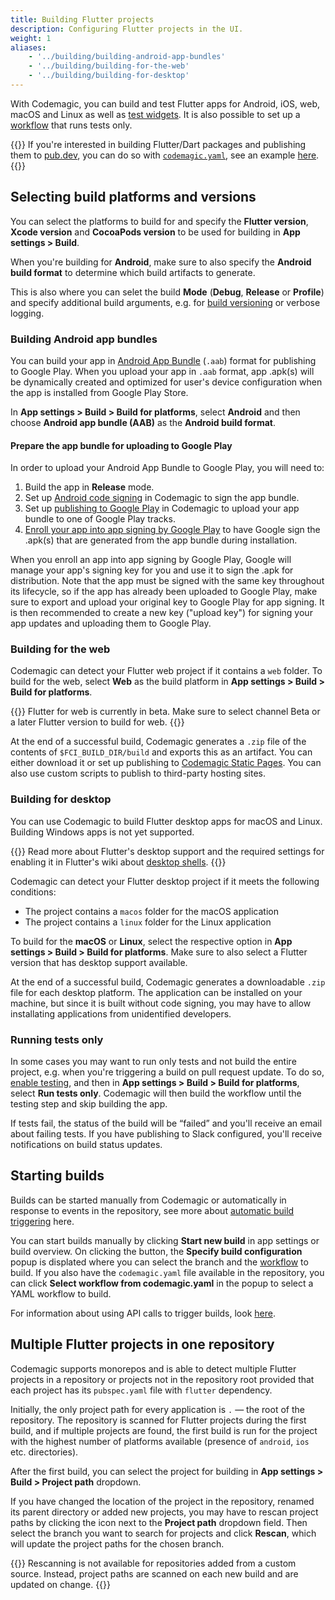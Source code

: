 ```yaml
---
title: Building Flutter projects
description: Configuring Flutter projects in the UI.
weight: 1
aliases:
    - '../building/building-android-app-bundles'
    - '../building/building-for-the-web'
    - '../building/building-for-desktop'
---
```


With Codemagic, you can build and test Flutter apps for Android, iOS, web, macOS and Linux as well as [test widgets](../testing/testing-widgets). It is also possible to set up a [workflow](../flutter/creating-workflows) that runs tests only.

{{<notebox>}}
If you're interested in building Flutter/Dart packages and publishing them to [pub.dev](https://pub.dev/), you can do so with [`codemagic.yaml`](../getting-started/yaml), see an example [here](../publishing-yaml/distribution/#publishing-a-flutter-package-to-pubdev).
{{</notebox>}}

## Selecting build platforms and versions

You can select the platforms to build for and specify the **Flutter version**, **Xcode version** and **CocoaPods version** to be used for building in **App settings > Build**.

When you're building for **Android**, make sure to also specify the **Android build format** to determine which build artifacts to generate.

This is also where you can selet the build **Mode** (**Debug**, **Release** or **Profile**) and specify additional build arguments, e.g. for [build versioning](../building/build-versioning) or verbose logging.

### Building Android app bundles

You can build your app in [Android App Bundle](https://developer.android.com/guide/app-bundle) (`.aab`) format for publishing to Google Play. When you upload your app in `.aab` format, app  .apk(s) will be dynamically created and optimized for user's device configuration when the app is installed from Google Play Store.

In **App settings > Build > Build for platforms**, select **Android** and then choose **Android app bundle (AAB)** as the **Android build format**.

#### Prepare the app bundle for uploading to Google Play

In order to upload your Android App Bundle to Google Play, you will need to:

1. Build the app in **Release** mode.
2. Set up [Android code signing](../code-signing/android-code-signing/) in Codemagic to sign the app bundle.
3. Set up [publishing to Google Play](../publishing/publishing-to-google-play/) in Codemagic to upload your app bundle to one of Google Play tracks.
4. [Enroll your app into app signing by Google Play](https://support.google.com/googleplay/android-developer/answer/7384423) to have Google sign the .apk(s) that are generated from the app bundle during installation.

When you enroll an app into app signing by Google Play, Google will manage your app's signing key for you and use it to sign the .apk for distribution. Note that the app must be signed with the same key throughout its lifecycle, so if the app has already been uploaded to Google Play, make sure to export and upload your original key to Google Play for app signing. It is then recommended to create a new key ("upload key") for signing your app updates and uploading them to Google Play.

### Building for the web

Codemagic can detect your Flutter web project if it contains a `web` folder. To build for the web, select **Web** as the build platform in **App settings > Build > Build for platforms**.

{{<notebox>}}
Flutter for web is currently in beta. Make sure to select channel Beta or a later Flutter version to build for web.
{{</notebox>}}

At the end of a successful build, Codemagic generates a `.zip` file of the contents of `$FCI_BUILD_DIR/build` and exports this as an artifact. You can either download it or set up publishing to [Codemagic Static Pages](../publishing/publishing-to-codemagic-static-pages/). You can also use custom scripts to publish to third-party hosting sites.

### Building for desktop

You can use Codemagic to build Flutter desktop apps for macOS and Linux. Building Windows apps is not yet supported. 

{{<notebox>}}
Read more about Flutter's desktop support and the required settings for enabling it in Flutter's wiki about [desktop shells](https://github.com/flutter/flutter/wiki/Desktop-shells).
{{</notebox>}}

Codemagic can detect your Flutter desktop project if it meets the following conditions:

- The project contains a `macos` folder for the macOS application
- The project contains a `linux` folder for the Linux application

To build for the **macOS** or **Linux**, select the respective option in **App settings > Build > Build for platforms**. Make sure to also select a Flutter version that has desktop support available.

At the end of a successful build, Codemagic generates a downloadable `.zip` file for each desktop platform. The application can be installed on your machine, but since it is built without code signing, you may have to allow installating applications from unidentified developers.

### Running tests only

In some cases you may want to run only tests and not build the entire project, e.g. when you're triggering a build on pull request update. To do so, [enable testing](../testing/running-automated-tests), and then in **App settings > Build > Build for platforms**, select **Run tests only**. Codemagic will then build the workflow until the testing step and skip building the app.

If tests fail, the status of the build will be “failed” and you'll receive an email about failing tests. If you have publishing to Slack configured, you'll receive notifications on build status updates.

## Starting builds

Builds can be started manually from Codemagic or automatically in response to events in the repository, see more about [automatic build triggering](./automatic-build-triggering) here. 

You can start builds manually by clicking **Start new build** in app settings or build overview. On clicking the button, the **Specify build configuration** popup is displated where you can select the branch and the [workflow](./creating-workflows) to build. If you also have the `codemagic.yaml` file available in the repository, you can click **Select workflow from codemagic.yaml** in the popup to select a YAML workflow to build.

For information about using API calls to trigger builds, look [here](../rest-api/overview/).

## Multiple Flutter projects in one repository

Codemagic supports monorepos and is able to detect multiple Flutter projects in a repository or projects not in the repository root provided that each project has its `pubspec.yaml` file with `flutter` dependency.

Initially, the only project path for every application is `.` — the root of the repository. The repository is scanned for Flutter projects during the first build, and if multiple projects are found, the first build is run for the project with the highest number of platforms available (presence of `android`, `ios` etc. directories). 

After the first build, you can select the project for building in **App settings > Build > Project path** dropdown. 

If you have changed the location of the project in the repository, renamed its parent directory or added new projects, you may have to rescan project paths by clicking the icon next to the **Project path** dropdown field. Then select the branch you want to search for projects and click **Rescan**, which will update the project paths for the chosen branch.

{{<notebox>}}
Rescanning is not available for repositories added from a custom source. Instead, project paths are scanned on each new build and are updated on change.
{{</notebox>}}